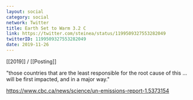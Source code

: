 ```yaml
---
layout: social
category: social
network: Twitter
title: Earth Set to Warm 3.2 C
link: https://twitter.com/steinea/status/1199509327553282049
twitterID: 1199509327553282049
date: 2019-11-26
---
```


[[2019]] / [[Posting]]

"those countries that are the least responsible for the root cause of this … will be first impacted, and in a major way."

<https://www.cbc.ca/news/science/un-emissions-report-1.5373154>

